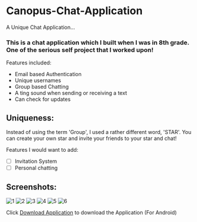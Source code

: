 # Canopus-Chat-Application
A Unique Chat Application...

### This is a chat application which I built when I was in 8th grade. One of the serious self project that I worked upon!

Features included:
+ Email based Authentication
+ Unique usernames
+ Group based Chatting
+ A ting sound when sending or receiving a text
+ Can check for updates

## Uniqueness:
Instead of using the term 'Group', I used a rather different word, 'STAR'. You can create your own star and invite your friends to your star and chat!

Features I would want to add:
- [ ] Invitation System
- [ ] Personal chatting

## Screenshots:
![1](https://github.com/ItsSuhail/Canopus-Chat-Application/assets/82229055/14afe447-146f-44b5-aa68-e7846c55ca07)
![2](https://github.com/ItsSuhail/Canopus-Chat-Application/assets/82229055/45045f39-3ace-4932-8723-28ea8c9b59ad)
![3](https://github.com/ItsSuhail/Canopus-Chat-Application/assets/82229055/c3bd8b0c-f144-42bf-bb8e-62f4a92ee392)
![4](https://github.com/ItsSuhail/Canopus-Chat-Application/assets/82229055/db91447d-9243-4c07-979d-653f86543692)
![5](https://github.com/ItsSuhail/Canopus-Chat-Application/assets/82229055/d9a37957-3580-4c30-8971-289bb6f17464)
![6](https://github.com/ItsSuhail/Canopus-Chat-Application/assets/82229055/b456ab54-2bd7-4097-bb13-46c8ea00d922)

Click [Download Application](https://drive.google.com/file/d/1WLOkmE7Pkl7RdND4YYBp3Xby8pmJGJGD/view?usp=drive_link) to download the Application (For Android)
